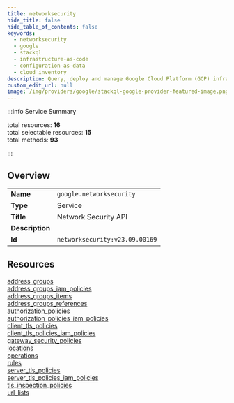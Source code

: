 ```yaml
---
title: networksecurity
hide_title: false
hide_table_of_contents: false
keywords:
  - networksecurity
  - google
  - stackql
  - infrastructure-as-code
  - configuration-as-data
  - cloud inventory
description: Query, deploy and manage Google Cloud Platform (GCP) infrastructure and resources using SQL
custom_edit_url: null
image: /img/providers/google/stackql-google-provider-featured-image.png
---
```

  
    
:::info Service Summary

<div class="row">
<div class="providerDocColumn">
<span>total resources:&nbsp;<b>16</b></span><br />
<span>total selectable resources:&nbsp;<b>15</b></span><br />
<span>total methods:&nbsp;<b>93</b></span><br />
</div>
</div>

:::

## Overview
<table><tbody>
<tr><td><b>Name</b></td><td><code>google.networksecurity</code></td></tr>
<tr><td><b>Type</b></td><td>Service</td></tr>
<tr><td><b>Title</b></td><td>Network Security API</td></tr>
<tr><td><b>Description</b></td><td></td></tr>
<tr><td><b>Id</b></td><td><code>networksecurity:v23.09.00169</code></td></tr>
</tbody></table>

## Resources
<div class="row">
<div class="providerDocColumn">
<a href="/providers/google/networksecurity/address_groups/">address_groups</a><br />
<a href="/providers/google/networksecurity/address_groups_iam_policies/">address_groups_iam_policies</a><br />
<a href="/providers/google/networksecurity/address_groups_items/">address_groups_items</a><br />
<a href="/providers/google/networksecurity/address_groups_references/">address_groups_references</a><br />
<a href="/providers/google/networksecurity/authorization_policies/">authorization_policies</a><br />
<a href="/providers/google/networksecurity/authorization_policies_iam_policies/">authorization_policies_iam_policies</a><br />
<a href="/providers/google/networksecurity/client_tls_policies/">client_tls_policies</a><br />
<a href="/providers/google/networksecurity/client_tls_policies_iam_policies/">client_tls_policies_iam_policies</a><br />
</div>
<div class="providerDocColumn">
<a href="/providers/google/networksecurity/gateway_security_policies/">gateway_security_policies</a><br />
<a href="/providers/google/networksecurity/locations/">locations</a><br />
<a href="/providers/google/networksecurity/operations/">operations</a><br />
<a href="/providers/google/networksecurity/rules/">rules</a><br />
<a href="/providers/google/networksecurity/server_tls_policies/">server_tls_policies</a><br />
<a href="/providers/google/networksecurity/server_tls_policies_iam_policies/">server_tls_policies_iam_policies</a><br />
<a href="/providers/google/networksecurity/tls_inspection_policies/">tls_inspection_policies</a><br />
<a href="/providers/google/networksecurity/url_lists/">url_lists</a><br />
</div>
</div>
